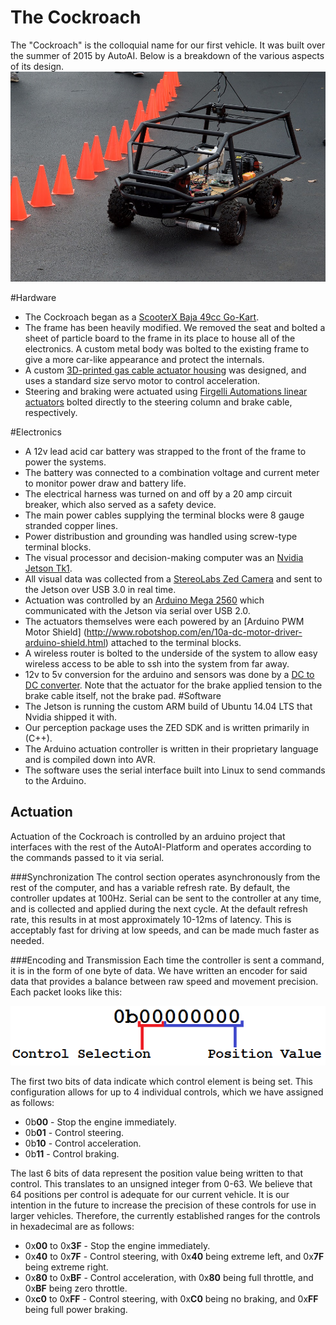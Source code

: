# The Cockroach
The "Cockroach" is the colloquial name for our first vehicle. It was built over the summer of 2015 by AutoAI. Below is a breakdown of the various aspects of its design.
![Cockroach Front](cockroach-assets/crfront.jpg)

#Hardware
- The Cockroach began as a [ScooterX Baja 49cc Go-Kart](http://www.scooterx.biz/en/gas-go-karts/20-49cc-scooterx-baja-off-road-go-kart.html).
- The frame has been heavily modified. We removed the seat and bolted a sheet of particle board to the frame in its place to house all of the electronics. A custom metal body was bolted to the existing frame to give a more car-like appearance and protect the internals.
- A custom [3D-printed gas cable actuator housing](https://github.com/AutoAI/cockroach-actuator/tree/master/parts) was designed, and uses a standard size servo motor to control acceleration.
- Steering and braking were actuated using [Firgelli Automations linear actuators](https://www.firgelliauto.com/products/feedback-rod-actuator) bolted directly to the steering column and brake cable, respectively.

#Electronics
- A 12v lead acid car battery was strapped to the front of the frame to power the systems.
- The battery was connected to a combination voltage and current meter to monitor power draw and battery life.
- The electrical harness was turned on and off by a 20 amp circuit breaker, which also served as a safety device.
- The main power cables supplying the terminal blocks were 8 gauge stranded copper lines.
- Power distribustion and grounding was handled using screw-type terminal blocks.
- The visual processor and decision-making computer was an [Nvidia Jetson Tk1](http://www.nvidia.com/object/jetson-tk1-embedded-dev-kit.html).
- All visual data was collected from a [StereoLabs Zed Camera](https://www.stereolabs.com/zed/specs/) and sent to the Jetson over USB 3.0 in real time.
- Actuation was controlled by an [Arduino Mega 2560](https://www.arduino.cc/en/Main/ArduinoBoardMega2560) which communicated with the Jetson via serial over USB 2.0.
- The actuators themselves were each powered by an [Arduino PWM Motor Shield] (http://www.robotshop.com/en/10a-dc-motor-driver-arduino-shield.html) attached to the terminal blocks.
- A wireless router is bolted to the underside of the system to allow easy wireless access to be able to ssh into the system from far away.
- 12v to 5v conversion for the arduino and sensors was done by a [DC to DC converter](http://www.ebay.com/itm/LM2596-Buck-Step-down-Power-Converter-Module-DC-4-0-40-to-1-3-37V-LED-Voltmeter-/400802470941?hash=item5d51b05c1d:g:XyoAAOSwLa9UXJBL).
Note that the actuator for the brake applied tension to the brake cable itself, not the brake pad.
#Software
- The Jetson is running the custom ARM build of Ubuntu 14.04 LTS that Nvidia shipped it with.
- Our perception package uses the ZED SDK and is written primarily in (C++).
- The Arduino actuation controller is written in their proprietary language and is compiled down into AVR.
- The software uses the serial interface built into Linux to send commands to the Arduino.

## Actuation
Actuation of the Cockroach is controlled by an arduino project that interfaces with the rest of the AutoAI-Platform and operates according to the commands passed to it via serial. 

###Synchronization
The control section operates asynchronously from the rest of the computer, and has a variable refresh rate. By default, the controller updates at 100Hz. Serial can be sent to the controller at any time, and is collected and applied during the next cycle. At the default refresh rate, this results in at most approximately 10-12ms of latency. This is acceptably fast for driving at low speeds, and can be made much faster as needed.

###Encoding and Transmission
Each time the controller is sent a command, it is in the form of one byte of data. We have written an encoder for said data that provides a balance between raw speed and movement precision. Each packet looks like this:

![control diagram](cockroach-assets/control_diagram.png)

The first two bits of data indicate which control element is being set. This configuration allows for up to 4 individual controls, which we have assigned as follows:

  * 0b**00** - Stop the engine immediately.
  * 0b**01** - Control steering.
  * 0b**10** - Control acceleration.
  * 0b**11** - Control braking.
  
The last 6 bits of data represent the position value being written to that control. This translates to an unsigned integer from 0-63. We believe that 64 positions per control is adequate for our current vehicle. It is our intention in the future to increase the precision of these controls for use in larger vehicles. Therefore, the currently established ranges for the controls in hexadecimal are as follows:

  * 0x**00** to 0x**3F** - Stop the engine immediately.
  * 0x**40** to 0x**7F** - Control steering, with 0x**40** being extreme left, and 0x**7F** being extreme right.
  * 0x**80** to 0x**BF** - Control acceleration, with 0x**80** being full throttle, and 0x**BF** being zero throttle.
  * 0x**c0** to 0x**FF** - Control steering, with 0x**C0** being no braking, and 0x**FF** being full power braking.
